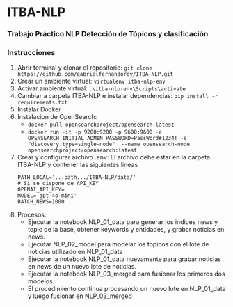 # ITBA-NLP

### Trabajo Práctico NLP Detección de Tópicos y clasificación

### Instrucciones
  1. Abrir terminal y clonar el repositorio: ```git clone https://github.com/gabrielfernandorey/ITBA-NLP.git```
  2. Crear un ambiente virtual: ```virtualenv itba-nlp-env```
  3. Activar ambiente virtual: ```.\itba-nlp-env\Scripts\activate```
  4. Cambiar a carpeta ITBA-NLP e instalar dependencias: ```pip install -r requirements.txt```
  5. Instalar Docker
  6. Instalacion de OpenSearch:
     -  ```docker pull opensearchproject/opensearch:latest```
     -  ```docker run -it -p 9200:9200 -p 9600:9600 -e OPENSEARCH_INITIAL_ADMIN_PASSWORD=PassWord#1234! -e "discovery.type=single-node"  --name opensearch-node opensearchproject/opensearch:latest```
  7. Crear y configurar archivo .env: El archivo debe estar en la carpeta ITBA-NLP y contener las siguientes lineas
     ```
     PATH_LOCAL='...path.../ITBA-NLP/data/'
     # Si se dispone de API_KEY
     OPENAI_API_KEY= 
     MODEL='gpt-4o-mini'
     BATCH_NEWS=1000
     ```
  8. Procesos:
     - Ejecutar la notebook NLP_01_data para generar los indices news y topic de la base, obtener keywords y entidades, y grabar noticias en news.
     - Ejecutar NLP_02_model para modelar los topicos con el lote de noticias utilizado en NLP_01_data
     - Ejecutar la notebook NLP_01_data nuevamente para grabar noticias en news de un nuevo lote de noticias.
     - Ejecutar la notebook NLP_03_merged para fusionar los primeros dos modelos.
     - El procedimiento continua procesando un nuevo lote en NLP_01_data y luego fusionar en NLP_03_merged
     


